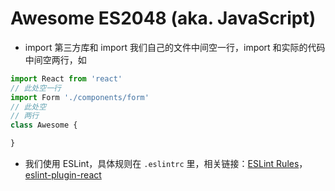# Awesome ES2048 (aka. JavaScript)

- import 第三方库和 import 我们自己的文件中间空一行，import 和实际的代码中间空两行，如

```javascript
import React from 'react'
// 此处空一行
import Form './components/form'
// 此处空
// 两行
class Awesome {

}
```
                                
- 我们使用 ESLint，具体规则在 `.eslintrc` 里，相关链接：[ESLint Rules](http://eslint.org/docs/rules/)，[eslint-plugin-react](https://github.com/yannickcr/eslint-plugin-react)
